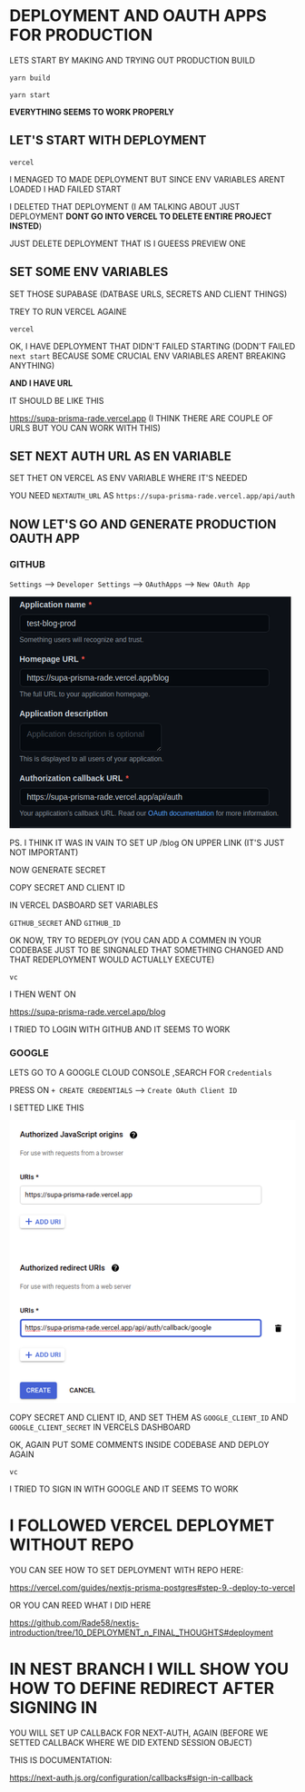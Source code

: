 # DEPLOYMENT AND OAUTH APPS FOR PRODUCTION

LETS START BY MAKING AND TRYING OUT PRODUCTION BUILD

```
yarn build
```

```
yarn start
```

**EVERYTHING SEEMS TO WORK PROPERLY**

## LET'S START WITH DEPLOYMENT

```
vercel
```

I MENAGED TO MADE DEPLOYMENT BUT SINCE ENV VARIABLES ARENT LOADED I HAD FAILED START

I DELETED THAT DEPLOYMENT (I AM TALKING ABOUT JUST DEPLOYMENT **DONT GO INTO VERCEL TO DELETE ENTIRE PROJECT INSTED**)

JUST DELETE DEPLOYMENT THAT IS I GUEESS PREVIEW ONE

## SET SOME ENV VARIABLES

SET THOSE SUPABASE (DATBASE URLS, SECRETS AND CLIENT THINGS)

TREY TO RUN VERCEL AGAINE

```
vercel
```

OK, I HAVE DEPLOYMENT THAT DIDN'T FAILED STARTING (DODN'T FAILED `next start` BECAUSE SOME CRUCIAL ENV VARIABLES ARENT BREAKING ANYTHING)

**AND I HAVE URL**

IT SHOULD BE LIKE THIS

<https://supa-prisma-rade.vercel.app> (I THINK THERE ARE COUPLE OF URLS BUT YOU CAN WORK WITH THIS)

## SET NEXT AUTH URL AS EN VARIABLE

SET THET ON VERCEL AS ENV VARIABLE WHERE IT'S NEEDED

YOU NEED `NEXTAUTH_URL` AS `https://supa-prisma-rade.vercel.app/api/auth`


## NOW LET'S GO AND GENERATE PRODUCTION OAUTH APP

### GITHUB

`Settings` --> `Developer Settings` --> `OAuthApps` --> `New OAuth App`

![gh-prod](images/gh-prod-gh.png)

PS. I THINK IT WAS IN VAIN TO SET UP /blog ON UPPER LINK (IT'S JUST NOT IMPORTANT)

NOW GENERATE SECRET

COPY SECRET AND CLIENT ID

IN VERCEL DASBOARD SET VARIABLES

`GITHUB_SECRET` AND `GITHUB_ID`

OK NOW, TRY TO REDEPLOY (YOU CAN ADD A COMMEN IN YOUR CODEBASE JUST TO BE SINGNALED THAT SOMETHING CHANGED AND THAT REDEPLOYMENT WOULD ACTUALLY EXECUTE)

```
vc
```

I THEN WENT ON

<https://supa-prisma-rade.vercel.app/blog>

I TRIED TO LOGIN WITH GITHUB AND IT SEEMS TO WORK

### GOOGLE

LETS GO TO A GOOGLE CLOUD CONSOLE ,SEARCH FOR `Credentials`

PRESS ON `+ CREATE CREDENTIALS` --> `Create OAuth Client ID`

I SETTED LIKE THIS

![oa-goog-prod](images/o-a-goog-prod.png)

COPY SECRET AND CLIENT ID, AND SET THEM AS `GOOGLE_CLIENT_ID` AND `GOOGLE_CLIENT_SECRET` IN VERCELS DASHBOARD

OK, AGAIN PUT SOME COMMENTS INSIDE CODEBASE AND DEPLOY AGAIN

```
vc
```

I TRIED TO SIGN IN WITH GOOGLE AND IT SEEMS TO WORK

# I FOLLOWED VERCEL DEPLOYMET WITHOUT REPO

YOU CAN SEE HOW TO SET DEPLOYMENT WITH REPO HERE:

<https://vercel.com/guides/nextjs-prisma-postgres#step-9.-deploy-to-vercel>

OR YOU CAN REED WHAT I DID HERE

<https://github.com/Rade58/nextjs-introduction/tree/10_DEPLOYMENT_n_FINAL_THOUGHTS#deployment>

# IN NEST BRANCH I WILL SHOW YOU HOW TO DEFINE REDIRECT AFTER SIGNING IN

YOU WILL SET UP CALLBACK FOR NEXT-AUTH, AGAIN (BEFORE WE SETTED CALLBACK WHERE WE DID EXTEND SESSION OBJECT)

THIS IS DOCUMENTATION:

<https://next-auth.js.org/configuration/callbacks#sign-in-callback>


